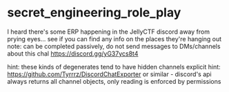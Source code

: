 # secret_engineering_role_play

I heard there's some ERP happening in the JellyCTF discord away from prying eyes...
see if you can find any info on the places they're hanging out
note: can be completed passively, do not send messages to DMs/channels about this chal
https://discord.gg/yG37ycs8t4

hint: these kinds of degenerates tend to have hidden channels
explicit hint: https://github.com/Tyrrrz/DiscordChatExporter or similar - discord's api always returns all channel objects, only reading is enforced by permissions